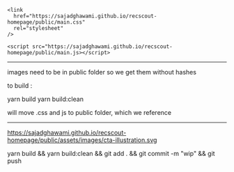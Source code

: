     <link
      href="https://sajadghawami.github.io/recscout-homepage/public/main.css"
      rel="stylesheet"
    />

    <script src="https://sajadghawami.github.io/recscout-homepage/public/main.js></script>

---

images need to be in public folder so we get them without hashes

to build :

yarn build
yarn build:clean

will move .css and js to public folder, which we reference

---

https://sajadghawami.github.io/recscout-homepage/public/assets/images/cta-illustration.svg



yarn build && yarn build:clean && git add . && git commit -m "wip" && git push